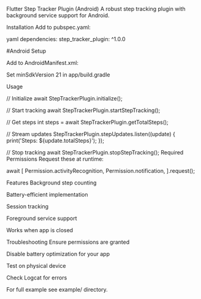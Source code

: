 Flutter Step Tracker Plugin (Android)
A robust step tracking plugin with background service support for Android.

Installation
Add to pubspec.yaml:

yaml
dependencies:
  step_tracker_plugin: ^1.0.0

#Android Setup

Add to AndroidManifest.xml:
<uses-permission android:name="android.permission.ACTIVITY_RECOGNITION" />
<uses-permission android:name="android.permission.FOREGROUND_SERVICE" />
<uses-permission android:name="android.permission.POST_NOTIFICATIONS" />
<uses-permission android:name="android.permission.WAKE_LOCK" />

<service
    android:name="com.example.step_tracker_plugin.StepTrackerService"
    android:foregroundServiceType="health"
    android:exported="false"/>

Set minSdkVersion 21 in app/build.gradle

Usage

// Initialize
await StepTrackerPlugin.initialize();

// Start tracking
await StepTrackerPlugin.startStepTracking();

// Get steps
int steps = await StepTrackerPlugin.getTotalSteps();

// Stream updates
StepTrackerPlugin.stepUpdates.listen((update) {
  print('Steps: ${update.totalSteps}');
});

// Stop tracking
await StepTrackerPlugin.stopStepTracking();
Required Permissions
Request these at runtime:


await [
  Permission.activityRecognition,
  Permission.notification,
].request();

Features
Background step counting

Battery-efficient implementation

Session tracking

Foreground service support

Works when app is closed

Troubleshooting
Ensure permissions are granted

Disable battery optimization for your app

Test on physical device

Check Logcat for errors

For full example see example/ directory.

